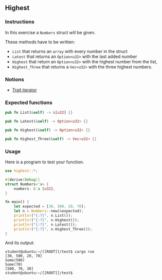 ## Highest

### Instructions

In this exercise a `Numbers` struct will be given.

These methods have to be written:

- `List` that returns an `array` with every number in the struct
- `Latest` that returns an `Option<u32>` with the last added number
- `Highest` that return an `Option<u32>` with the highest number from the list,
- `Highest_Three` that returns a `Vec<u32>` with the three highest numbers.

### Notions

- [Trait iterator](https://doc.rust-lang.org/std/iter/trait.Iterator.html)

### Expected functions

```rust
pub fn List(&self) -> &[u32] {}

pub fn Latest(&self) -> Option<u32> {}

pub fn Highest(&self) -> Option<u32> {}

pub fn Highest_Three(&self) -> Vec<u32> {}
```

### Usage

Here is a program to test your function.

```rust
use highest::*;

#[derive(Debug)]
struct Numbers<'a> {
    numbers: &'a [u32],
}

fn main() {
    let expected = [30, 500, 20, 70];
    let n = Numbers::new(&expected);
    println!("{:?}", n.List());
    println!("{:?}", n.Highest());
    println!("{:?}", n.Latest());
    println!("{:?}", n.Highest_Three());
}
```

And its output:

```console
student@ubuntu:~/[[ROOT]]/test$ cargo run
[30, 500, 20, 70]
Some(500)
Some(70)
[500, 70, 30]
student@ubuntu:~/[[ROOT]]/test$
```

